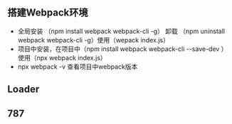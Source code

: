 ## 搭建Webpack环境

* 全局安装 （npm install webpack webpack-cli -g） 卸载 （npm uninstall webpack webpack-cli -g）使用（wepack index.js）
* 项目中安装，在项目中（npm install webpack webpack-cli --save-dev ）使用（npx webpack index.js）
* npx webpack -v  查看项目中webpack版本

## Loader



## 787



